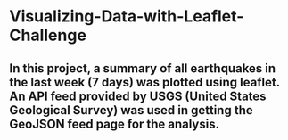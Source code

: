 # Visualizing-Data-with-Leaflet-Challenge

## In this project, a summary of all earthquakes in the last week (7 days) was plotted using leaflet. An API feed provided by USGS (United States Geological Survey) was used in getting the GeoJSON feed page for the analysis.